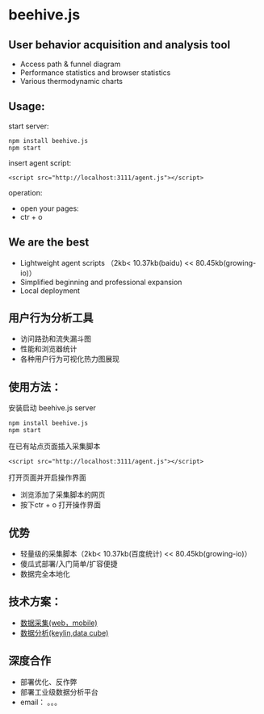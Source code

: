 beehive.js
==

User behavior acquisition and analysis tool
---

* Access path & funnel diagram
* Performance statistics and browser statistics
* Various thermodynamic charts


Usage:
---

start server:

    npm install beehive.js
    npm start


insert agent script:

    <script src="http://localhost:3111/agent.js"></script>

operation:

* open your pages:
* ctr + o

We are the best
---

* Lightweight agent scripts （2kb< 10.37kb(baidu) << 80.45kb(growing-io)）
* Simplified beginning and professional expansion
* Local deployment


用户行为分析工具
---

* 访问路劲和流失漏斗图
* 性能和浏览器统计
* 各种用户行为可视化热力图展现

使用方法：
---

安装启动 beehive.js server

    npm install beehive.js
    npm start

在已有站点页面插入采集脚本
    
    <script src="http://localhost:3111/agent.js"></script>
    
打开页面并开启操作界面
    
* 浏览添加了采集脚本的网页
* 按下ctr + o 打开操作界面
   
优势
---

* 轻量级的采集脚本（2kb< 10.37kb(百度统计) << 80.45kb(growing-io)）
* 傻瓜式部署/入门简单/扩容便捷
* 数据完全本地化

技术方案：
---

* [数据采集(web，mobile)](agent.md)
* [数据分析(keylin,data cube)](analysis.md)

深度合作
---
* 部署优化、反作弊
* 部署工业级数据分析平台
* email： 。。。


